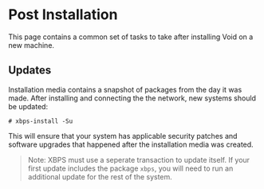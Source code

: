 # Post Installation

This page contains a common set of tasks to take after installing Void
on a new machine.

## Updates

Installation media contains a snapshot of packages from the day it was
made.  After installing and connecting the the network, new systems
should be updated:

```
# xbps-install -Su
```

This will ensure that your system has applicable security patches and
software upgrades that happened after the installation media was
created.

> Note: XBPS must use a seperate transaction to update itself.  If
> your first update includes the package `xbps`, you will need to run
> an additional update for the rest of the system.
